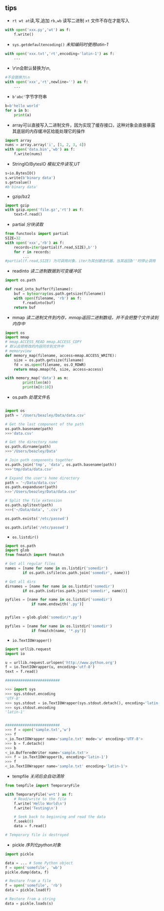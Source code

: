 ## tips

+ `rt wt at`读,写,追加 `rb,wb` 读写二进制 `xt` 文件不存在才能写入
```py
with open('xxx.py','wt') as f:
    f.write()
```

+ `sys.getdefaultencoding()`  *未知编码时使用latin-1*

```py
with open('xxx.txt','rt',encoding='latin-1') as f:
    ...
```

+ \r\n会默认替换为\n,
```py
#不会替换为\n
with open('xxx','rt',newline='') as f:
    ...
```

+ `b'abc'`字节字符串

```py
b=b'hello world'
for a in b:
    print(a)
```

+ array可以直接写入二进制文件，因为实现了缓存接口，这种对象会直接暴露其底层的内存缓冲区给能处理它的操作

```py
import array
nums = array.array('i', [1, 2, 3, 4])
with open('data.bin','wb') as f:
    f.write(nums)

```

+ StringIO/BytesIO *模拟文件读写,UT*

```py
s=io.BytesIO()
s.write(b'binary data')
s.getvalue()
#b'binary data'
```


+ gzip/bz2

```py
import gzip
with gzip.open('file.gz','rt') as f:
    text=f.read()
```

+ partial *分块读取*

```py
from functools import partial
SIZE=32
with open('xxx','rb') as f:
    records=iter(partial(f.read,SIZE),b'')
    for r in records:
        ...
#partial(f.read,SIZE) 为可调用对象，iter为其创建迭代器，当其返回b''时停止调用
```

+ readinto *读二进制数据到可变缓冲区*

```py
import os.path

def read_into_buffer(filename):
    buf = bytearray(os.path.getsize(filename))
    with open(filename, 'rb') as f:
        f.readinto(buf)
    return buf
```

+ mmap *读二进制文件到内存，mmap返回二进制数组，并不会把整个文件读到内存中*

```py
import os
import mmap
# mmap.ACCESS_READ mmap.ACCESS_COPY
# 默认会把修改的内容同步到文件中
# memoryview
def memory_map(filename, access=mmap.ACCESS_WRITE):
    size = os.path.getsize(filename)
    fd = os.open(filename, os.O_RDWR)
    return mmap.mmap(fd, size, access=access)

with memory_map('data') as m:
        print(len(m))
        print(m[0:10])
```

+ os.path *处理文件名*

```py

import os
path = '/Users/beazley/Data/data.csv'

# Get the last component of the path
os.path.basename(path)
>>>'data.csv'

# Get the directory name
os.path.dirname(path)
>>>'/Users/beazley/Data'

# Join path components together
os.path.join('tmp', 'data', os.path.basename(path))
>>>'tmp/data/data.csv'

# Expand the user's home directory
path = '~/Data/data.csv'
os.path.expanduser(path)
>>>'/Users/beazley/Data/data.csv'

# Split the file extension
os.path.splitext(path)
>>>('~/Data/data', '.csv')

os.path.exists('/etc/passwd')

os.path.isfile('/etc/passwd')
```

+ `os.listdir()`

```py
import os.path
import glob
from fnmatch import fnmatch

# Get all regular files
names = [name for name in os.listdir('somedir')
        if os.path.isfile(os.path.join('somedir', name))]

# Get all dirs
dirnames = [name for name in os.listdir('somedir')
        if os.path.isdir(os.path.join('somedir', name))]

pyfiles = [name for name in os.listdir('somedir')
            if name.endswith('.py')]


pyfiles = glob.glob('somedir/*.py')

pyfiles = [name for name in os.listdir('somedir')
            if fnmatch(name, '*.py')]
```

+ `io.TextIOWrapper()`

```py
import urllib.request
import io

u = urllib.request.urlopen('http://www.python.org')
f = io.TextIOWrapper(u, encoding='utf-8')
text = f.read()

#########################

>>> import sys
>>> sys.stdout.encoding
'UTF-8'
>>> sys.stdout = io.TextIOWrapper(sys.stdout.detach(), encoding='latin-1')
>>> sys.stdout.encoding
'latin-1'


#########################
>>> f = open('sample.txt','w')
>>> f
<_io.TextIOWrapper name='sample.txt' mode='w' encoding='UTF-8'>
>>> b = f.detach()
>>> b
<_io.BufferedWriter name='sample.txt'>
>>> f = io.TextIOWrapper(b, encoding='latin-1')
>>> f
<_io.TextIOWrapper name='sample.txt' encoding='latin-1'>
```

+ tempfile *关闭后会自动清除*

```py
from tempfile import TemporaryFile

with TemporaryFile('w+t') as f:
    # Read/write to the file
    f.write('Hello World\n')
    f.write('Testing\n')

    # Seek back to beginning and read the data
    f.seek(0)
    data = f.read()

# Temporary file is destroyed

```

+ pickle *序列化python对象*

```py
import pickle

data = ... # Some Python object
f = open('somefile', 'wb')
pickle.dump(data, f)

# Restore from a file
f = open('somefile', 'rb')
data = pickle.load(f)

# Restore from a string
data = pickle.loads(s)

```